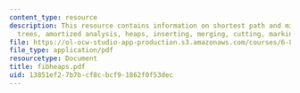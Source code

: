 ```yaml
---
content_type: resource
description: This resource contains information on shortest path and minimum spanning
  trees, amortized analysis, heaps, inserting, merging, cutting, marking, and utility.
file: https://ol-ocw-studio-app-production.s3.amazonaws.com/courses/6-854j-advanced-algorithms-fall-2005/13851ef27b7bcf8cbcf91862f0f53dec_fibheaps.pdf
file_type: application/pdf
resourcetype: Document
title: fibheaps.pdf
uid: 13851ef2-7b7b-cf8c-bcf9-1862f0f53dec
---
```

